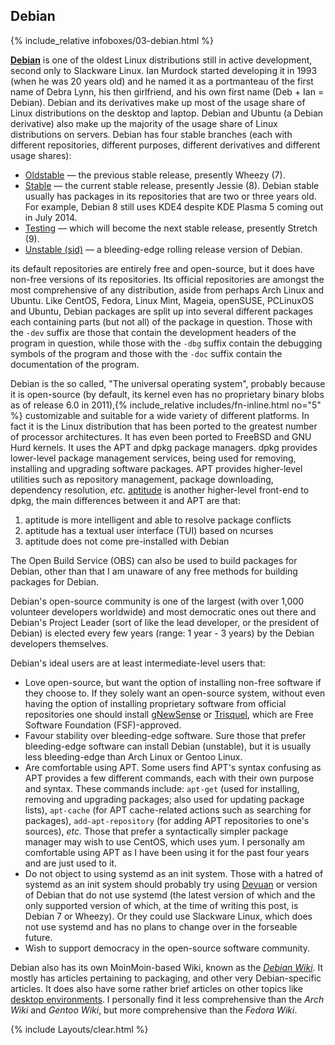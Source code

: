 ## Debian
{% include_relative infoboxes/03-debian.html %}

[**Debian**](https://www.debian.org/) is one of the oldest Linux distributions still in active development, second only to Slackware Linux. Ian Murdock started developing it in 1993 (when he was 20 years old) and he named it as a portmanteau of the first name of Debra Lynn, his then girlfriend, and his own first name (Deb + Ian = Debian). Debian and its derivatives make up most of the usage share of Linux distributions on the desktop and laptop. Debian and Ubuntu (a Debian derivative) also make up the majority of the usage share of Linux distributions on servers. Debian has four stable branches (each with different repositories, different purposes, different derivatives and different usage shares):

* [Oldstable](https://wiki.debian.org/DebianOldStable) &mdash; the previous stable release, presently Wheezy (7).
* [Stable](https://wiki.debian.org/DebianStable) &mdash; the current stable release, presently Jessie (8). Debian stable usually has packages in its repositories that are two or three years old. For example, Debian 8 still uses KDE4 despite KDE Plasma 5 coming out in July 2014.
* [Testing](https://wiki.debian.org/DebianTesting) &mdash; which will become the next stable release, presently Stretch (9).
* [Unstable (sid)](https://wiki.debian.org/DebianUnstable) &mdash; a bleeding-edge rolling release version of Debian.

its default repositories are entirely free and open-source, but it does have non-free versions of its repositories. Its official repositories are amongst the most comprehensive of any distribution, aside from perhaps Arch Linux and Ubuntu. Like CentOS, Fedora, Linux Mint, Mageia, openSUSE, PCLinuxOS and Ubuntu, Debian packages are split up into several different packages each containing parts (but not all) of the package in question. Those with the `-dev` suffix are those that contain the development headers of the program in question, while those with the `-dbg` suffix contain the debugging symbols of the program and those with the `-doc` suffix contain the documentation of the program.

Debian is the so called, "The universal operating system", probably because it is open-source (by default, its kernel even has no proprietary binary blobs as of release 6.0 in 2011),{% include_relative includes/fn-inline.html no="5" %} customizable and suitable for a wide variety of different platforms. In fact it is the Linux distribution that has been ported to the greatest number of processor architectures. It has even been ported to FreeBSD and GNU Hurd kernels. It uses the APT and dpkg package managers. dpkg provides lower-level package management services, being used for removing, installing and upgrading software packages. APT provides higher-level utilities such as repository management, package downloading, dependency resolution, *etc.* [aptitude](https://en.wikipedia.org/wiki/Aptitude_(software)) is another higher-level front-end to dpkg, the main differences between it and APT are that:
1. aptitude is more intelligent and able to resolve package conflicts
2. aptitude has a textual user interface (TUI) based on ncurses
3. aptitude does not come pre-installed with Debian

The Open Build Service (OBS) can also be used to build packages for Debian, other than that I am unaware of any free methods for building packages for Debian.

Debian's open-source community is one of the largest (with over 1,000 volunteer developers worldwide) and most democratic ones out there and Debian's Project Leader (sort of like the lead developer, or the president of Debian) is elected every few years (range: 1 year - 3 years) by the Debian developers themselves.

Debian's ideal users are at least intermediate-level users that:
* Love open-source, but want the option of installing non-free software if they choose to. If they solely want an open-source system, without even having the option of installing proprietary software from official repositories one should install [gNewSense](https://en.wikipedia.org/wiki/GNewSense) or [Trisquel](https://en.wikipedia.org/wiki/Trisquel), which are Free Software Foundation (FSF)-approved.
* Favour stability over bleeding-edge software. Sure those that prefer bleeding-edge software can install Debian (unstable), but it is usually less bleeding-edge than Arch Linux or Gentoo Linux.
* Are comfortable using APT. Some users find APT's syntax confusing as APT provides a few different commands, each with their own purpose and syntax. These commands include: `apt-get` (used for installing, removing and upgrading packages; also used for updating package lists), `apt-cache` (for APT cache-related actions such as searching for packages), `add-apt-repository` (for adding APT repositories to one's sources), *etc.* Those that prefer a syntactically simpler package manager may wish to use CentOS, which uses yum. I personally am comfortable using APT as I have been using it for the past four years and are just used to it. 
* Do not object to using systemd as an init system. Those with a hatred of systemd as an init system should probably try using [Devuan](https://en.wikipedia.org/wiki/Devuan) or version of Debian that do not use systemd (the latest version of which and the only supported version of which, at the time of writing this post, is Debian 7 or Wheezy). Or they could use Slackware Linux, which does not use systemd and has no plans to change over in the forseable future.
* Wish to support democracy in the open-source software community.

Debian also has its own MoinMoin-based Wiki, known as the [*Debian Wiki*](https://wiki.debian.org/). It mostly has articles pertaining to packaging, and other very Debian-specific articles. It does also have some rather brief articles on other topics like [desktop environments](https://wiki.debian.org/DesktopEnvironment). I personally find it less comprehensive than the *Arch Wiki* and *Gentoo Wiki*, but more comprehensive than the *Fedora Wiki*.

{% include Layouts/clear.html %}
